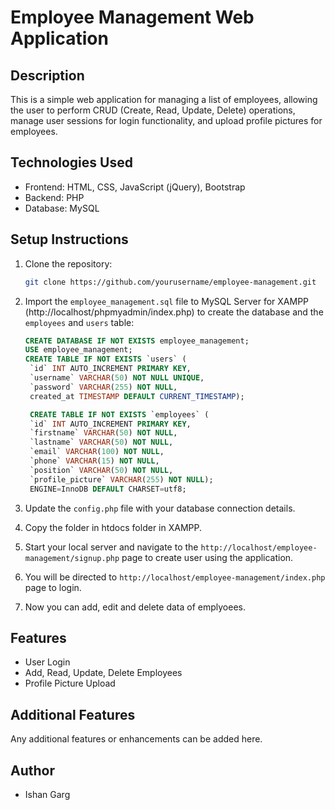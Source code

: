 # Employee Management Web Application

## Description

This is a simple web application for managing a list of employees, allowing the user to perform CRUD (Create, Read, Update, Delete) operations, manage user sessions for login functionality, and upload profile pictures for employees.

## Technologies Used

- Frontend: HTML, CSS, JavaScript (jQuery), Bootstrap
- Backend: PHP
- Database: MySQL

## Setup Instructions

1. Clone the repository:

   ```bash
   git clone https://github.com/yourusername/employee-management.git
   ```

2. Import the `employee_management.sql` file to MySQL Server for XAMPP (http://localhost/phpmyadmin/index.php) to create the database and the `employees` and `users` table:

   ```sql
   CREATE DATABASE IF NOT EXISTS employee_management;
   USE employee_management;
   CREATE TABLE IF NOT EXISTS `users` (
    `id` INT AUTO_INCREMENT PRIMARY KEY,
    `username` VARCHAR(50) NOT NULL UNIQUE,
    `password` VARCHAR(255) NOT NULL,
    created_at TIMESTAMP DEFAULT CURRENT_TIMESTAMP);

    CREATE TABLE IF NOT EXISTS `employees` (
    `id` INT AUTO_INCREMENT PRIMARY KEY,
    `firstname` VARCHAR(50) NOT NULL,
    `lastname` VARCHAR(50) NOT NULL,
    `email` VARCHAR(100) NOT NULL,
    `phone` VARCHAR(15) NOT NULL,
    `position` VARCHAR(50) NOT NULL,
    `profile_picture` VARCHAR(255) NOT NULL);
    ENGINE=InnoDB DEFAULT CHARSET=utf8;
   ```

3. Update the `config.php` file with your database connection details.

4. Copy the folder in htdocs folder in XAMPP.

5. Start your local server and navigate to the `http://localhost/employee-management/signup.php` page to create user using the application.

6. You will be directed to `http://localhost/employee-management/index.php` page to login.

7. Now you can add, edit and delete data of emplyoees.

## Features

- User Login
- Add, Read, Update, Delete Employees
- Profile Picture Upload

## Additional Features

Any additional features or enhancements can be added here.

## Author

- Ishan Garg
